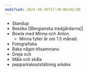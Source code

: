 ```yaml
---
modified: 2024-10-20T17:48:06+02:00
---
```

- Standup
- Besöka [[Bergianska trädgårdarna]]
- Bowla med Minna och Anton.
	- Minna fyller år om 1.5 månad.
- Fotografiska
- Baka något tillsammans
- Dreja och 
- Måla och skåla
- pepparkaksutställning arkdes
